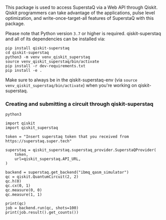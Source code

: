 This package is used to access SuperstaQ via a Web API through Qiskit. Qiskit programmers
can take advantage of the applications, pulse level optimization, and write-once-target-all
features of SuperstaQ with this package.


Please note that Python version `3.7` or higher is required. qiskit-superstaq and all of its
dependencies can be installed via:

```
pip install qiskit-superstaq
cd qiskit-superstaq
python3 -m venv venv_qiskit_superstaq
source venv_qiskit_superstaq/bin/activate
pip install -r dev-requirements.txt
pip install -e .
```

Make sure to always be in the qiskit-superstaq-env (via ``source venv_qiskit_superstaq/bin/activate``) when you're working on qiskit-superstaq.

### Creating and submitting a circuit through qiskit-superstaq
```
python3

import qiskit
import qiskit_superstaq

token = "Insert superstaq token that you received from https://superstaq.super.tech"

superstaq = qiskit_superstaq.superstaq_provider.SuperstaQProvider(
    token,
    url=qiskit_superstaq.API_URL,
)

backend = superstaq.get_backend("ibmq_qasm_simulator")
qc = qiskit.QuantumCircuit(2, 2)
qc.h(0)
qc.cx(0, 1)
qc.measure(0, 0)
qc.measure(1, 1)

print(qc)
job = backend.run(qc, shots=100)
print(job.result().get_counts())
```
